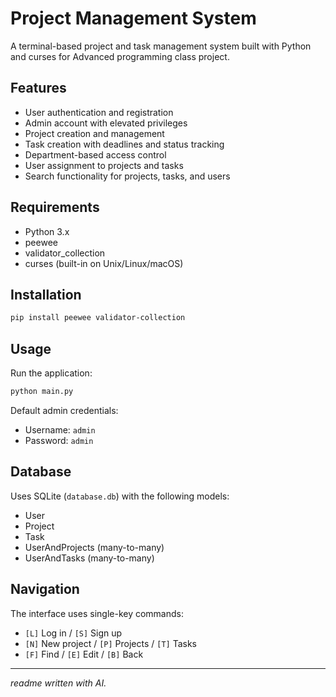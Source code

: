 # Project Management System

A terminal-based project and task management system built with Python and curses for Advanced programming class project.

## Features

- User authentication and registration
- Admin account with elevated privileges
- Project creation and management
- Task creation with deadlines and status tracking
- Department-based access control
- User assignment to projects and tasks
- Search functionality for projects, tasks, and users

## Requirements

- Python 3.x
- peewee
- validator_collection
- curses (built-in on Unix/Linux/macOS)

## Installation

```bash
pip install peewee validator-collection
```

## Usage

Run the application:
```bash
python main.py
```

Default admin credentials:
- Username: `admin`
- Password: `admin`

## Database

Uses SQLite (`database.db`) with the following models:
- User
- Project
- Task
- UserAndProjects (many-to-many)
- UserAndTasks (many-to-many)

## Navigation

The interface uses single-key commands:
- `[L]` Log in / `[S]` Sign up
- `[N]` New project / `[P]` Projects / `[T]` Tasks
- `[F]` Find / `[E]` Edit / `[B]` Back

---

*readme written with AI.*